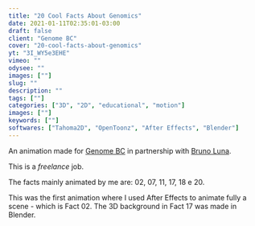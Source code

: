 ```yaml
---
title: "20 Cool Facts About Genomics"
date: 2021-01-11T02:35:01-03:00
draft: false
client: "Genome BC"
cover: "20-cool-facts-about-genomics"
yt: "3I_WY5e3EHE"
vimeo: ""
odysee: ""
images: [""]
slug: ""
description: ""
tags: [""]
categories: ["3D", "2D", "educational", "motion"]
images: [""]
keywords: [""]
softwares: ["Tahoma2D", "OpenToonz", "After Effects", "Blender"]
---
```


An animation made for [Genome BC](https://www.genomebc.ca/) in partnership with [Bruno Luna](https://www.instagram.com/animabob/).

This is a *freelance* job.

The facts mainly animated by me are: 02, 07, 11, 17, 18 e 20.

This was the first animation where I used After Effects to animate fully a scene - which is Fact 02.
The 3D background in Fact 17 was made in Blender.
